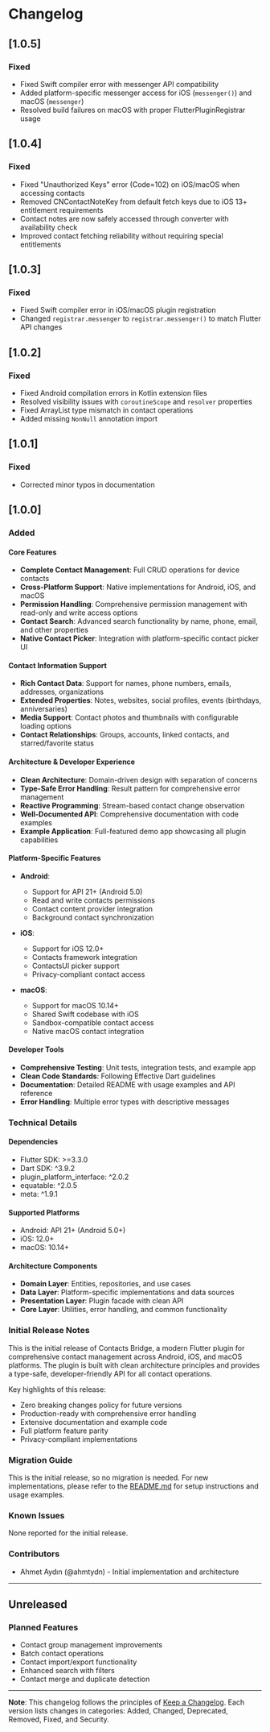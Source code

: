 # Changelog

## [1.0.5]
### Fixed
- Fixed Swift compiler error with messenger API compatibility
- Added platform-specific messenger access for iOS (`messenger()`) and macOS (`messenger`)
- Resolved build failures on macOS with proper FlutterPluginRegistrar usage

## [1.0.4]
### Fixed
- Fixed "Unauthorized Keys" error (Code=102) on iOS/macOS when accessing contacts
- Removed CNContactNoteKey from default fetch keys due to iOS 13+ entitlement requirements
- Contact notes are now safely accessed through converter with availability check
- Improved contact fetching reliability without requiring special entitlements

## [1.0.3]
### Fixed
- Fixed Swift compiler error in iOS/macOS plugin registration
- Changed `registrar.messenger` to `registrar.messenger()` to match Flutter API changes

## [1.0.2]
### Fixed
- Fixed Android compilation errors in Kotlin extension files
- Resolved visibility issues with `coroutineScope` and `resolver` properties
- Fixed ArrayList type mismatch in contact operations
- Added missing `NonNull` annotation import

## [1.0.1]
### Fixed
- Corrected minor typos in documentation

## [1.0.0]

### Added

#### Core Features
- **Complete Contact Management**: Full CRUD operations for device contacts
- **Cross-Platform Support**: Native implementations for Android, iOS, and macOS
- **Permission Handling**: Comprehensive permission management with read-only and write access options
- **Contact Search**: Advanced search functionality by name, phone, email, and other properties
- **Native Contact Picker**: Integration with platform-specific contact picker UI

#### Contact Information Support
- **Rich Contact Data**: Support for names, phone numbers, emails, addresses, organizations
- **Extended Properties**: Notes, websites, social profiles, events (birthdays, anniversaries)
- **Media Support**: Contact photos and thumbnails with configurable loading options
- **Contact Relationships**: Groups, accounts, linked contacts, and starred/favorite status

#### Architecture & Developer Experience
- **Clean Architecture**: Domain-driven design with separation of concerns
- **Type-Safe Error Handling**: Result pattern for comprehensive error management
- **Reactive Programming**: Stream-based contact change observation
- **Well-Documented API**: Comprehensive documentation with code examples
- **Example Application**: Full-featured demo app showcasing all plugin capabilities

#### Platform-Specific Features
- **Android**: 
  - Support for API 21+ (Android 5.0)
  - Read and write contacts permissions
  - Contact content provider integration
  - Background contact synchronization

- **iOS**: 
  - Support for iOS 12.0+
  - Contacts framework integration
  - ContactsUI picker support
  - Privacy-compliant contact access

- **macOS**: 
  - Support for macOS 10.14+
  - Shared Swift codebase with iOS
  - Sandbox-compatible contact access
  - Native macOS contact integration

#### Developer Tools
- **Comprehensive Testing**: Unit tests, integration tests, and example app
- **Clean Code Standards**: Following Effective Dart guidelines
- **Documentation**: Detailed README with usage examples and API reference
- **Error Handling**: Multiple error types with descriptive messages

### Technical Details

#### Dependencies
- Flutter SDK: >=3.3.0
- Dart SDK: ^3.9.2
- plugin_platform_interface: ^2.0.2
- equatable: ^2.0.5
- meta: ^1.9.1

#### Supported Platforms
- Android: API 21+ (Android 5.0+)
- iOS: 12.0+
- macOS: 10.14+

#### Architecture Components
- **Domain Layer**: Entities, repositories, and use cases
- **Data Layer**: Platform-specific implementations and data sources
- **Presentation Layer**: Plugin facade with clean API
- **Core Layer**: Utilities, error handling, and common functionality

### Initial Release Notes

This is the initial release of Contacts Bridge, a modern Flutter plugin for comprehensive contact management across Android, iOS, and macOS platforms. The plugin is built with clean architecture principles and provides a type-safe, developer-friendly API for all contact operations.

Key highlights of this release:
- Zero breaking changes policy for future versions
- Production-ready with comprehensive error handling
- Extensive documentation and example code
- Full platform feature parity
- Privacy-compliant implementations

### Migration Guide

This is the initial release, so no migration is needed. For new implementations, please refer to the [README.md](README.md) for setup instructions and usage examples.

### Known Issues

None reported for the initial release.

### Contributors

- Ahmet Aydın (@ahmtydn) - Initial implementation and architecture

---

## Unreleased

### Planned Features
- Contact group management improvements
- Batch contact operations
- Contact import/export functionality
- Enhanced search with filters
- Contact merge and duplicate detection

---

**Note**: This changelog follows the principles of [Keep a Changelog](https://keepachangelog.com/). Each version lists changes in categories: Added, Changed, Deprecated, Removed, Fixed, and Security.
